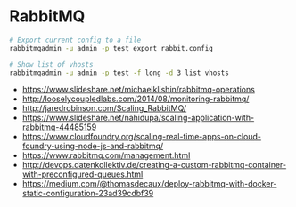 # RabbitMQ

```bash
# Export current config to a file
rabbitmqadmin -u admin -p test export rabbit.config

# Show list of vhosts
rabbitmqadmin -u admin -p test -f long -d 3 list vhosts
```

- https://www.slideshare.net/michaelklishin/rabbitmq-operations
- http://looselycoupledlabs.com/2014/08/monitoring-rabbitmq/
- http://jaredrobinson.com/Scaling_RabbitMQ/
- https://www.slideshare.net/nahidupa/scaling-application-with-rabbitmq-44485159
- https://www.cloudfoundry.org/scaling-real-time-apps-on-cloud-foundry-using-node-js-and-rabbitmq/
- https://www.rabbitmq.com/management.html
- http://devops.datenkollektiv.de/creating-a-custom-rabbitmq-container-with-preconfigured-queues.html
- https://medium.com/@thomasdecaux/deploy-rabbitmq-with-docker-static-configuration-23ad39cdbf39